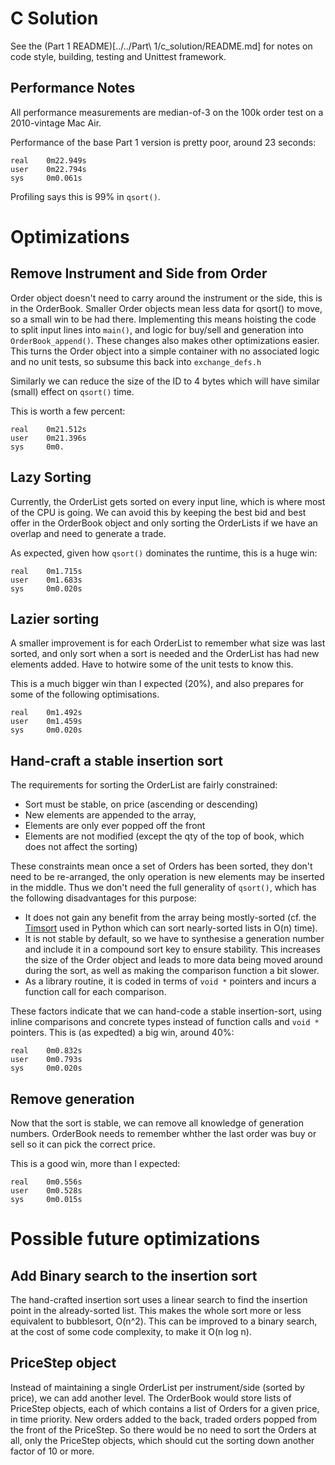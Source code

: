 # C Solution

See the (Part 1 README)[../../Part\ 1/c_solution/README.md] for notes on code style, building, testing and Unittest framework.

## Performance Notes

All performance measurements are median-of-3 on the 100k order test on a 2010-vintage Mac Air.

Performance of the base Part 1 version is pretty poor, around 23 seconds:

    real	0m22.949s
    user	0m22.794s
    sys	    0m0.061s

Profiling says this is 99% in `qsort()`.

# Optimizations

## Remove Instrument and Side from Order

Order object doesn't need to carry around the instrument or the side, this is in the OrderBook.  Smaller Order objects mean less data for qsort() to move, so a small win to be had there.  Implementing this means hoisting the code to split input lines into `main()`, and logic for buy/sell and generation into `OrderBook_append()`. These changes also makes other optimizations easier. This turns the Order object into a simple container with no associated logic and no unit tests, so subsume this back into `exchange_defs.h`

Similarly we can reduce the size of the ID to 4 bytes which will have similar (small) effect on `qsort()` time.

This is worth a few percent:

    real	0m21.512s
    user	0m21.396s
    sys	    0m0.
    
## Lazy Sorting

Currently, the OrderList gets sorted on every input line, which is where most of the CPU is going.  We can avoid this by keeping the best bid and best offer in the OrderBook object and only sorting the OrderLists if we have an overlap and need to generate a trade.

As expected, given how `qsort()` dominates the runtime, this is a huge win:

    real	0m1.715s
    user	0m1.683s
    sys 	0m0.020s

## Lazier sorting 

A smaller improvement is for each OrderList to remember what size was last sorted, and only sort when a sort is needed and the OrderList has had new elements added.   Have to hotwire some of the unit tests to know this.

This is a much bigger win than I expected (20%), and also prepares for some of the following optimisations.

    real	0m1.492s
    user	0m1.459s
    sys 	0m0.020s

## Hand-craft a stable insertion sort

The requirements for sorting the OrderList are fairly constrained:
- Sort must be stable, on price (ascending or descending)
- New elements are appended to the array,
- Elements are only ever popped off the front
- Elements are not modified (except the qty of the top of book, which does not affect the sorting)

These constraints mean once a set of Orders has been sorted, they don't need to be re-arranged, the only operation is new elements may be inserted in the middle.  Thus we don't need the full generality of `qsort()`, which has the following disadvantages for this purpose:
- It does not gain any benefit from the array being mostly-sorted (cf. the [Timsort](https://en.wikipedia.org/wiki/Timsort) used in Python which can sort nearly-sorted lists in O(n) time).  
- It is not stable by default, so we have to synthesise a generation number and include it in a compound sort key to ensure stability.  This increases the size of the Order object and leads to more data being moved around during the sort, as well as making the comparison function a bit slower.
- As a library routine, it is coded in terms of `void *` pointers and incurs a function call for each comparison.

These factors indicate that we can hand-code a stable insertion-sort, using inline comparisons and concrete types instead of function calls and `void *` pointers.  This is (as expedted) a big win, around 40%:

    real	0m0.832s
    user	0m0.793s
    sys 	0m0.020s

## Remove generation

Now that the sort is stable, we can remove all knowledge of generation numbers.  OrderBook needs to remember whther the last order was buy or sell so it can pick the correct price.  

This is a good win, more than I expected:

    real	0m0.556s
    user	0m0.528s
    sys 	0m0.015s


# Possible future optimizations

## Add Binary search to the insertion sort

The hand-crafted insertion sort uses a linear search to find the insertion point in the already-sorted list.   This makes the whole sort more or less equivalent to bubblesort, O(n^2). This can be improved to a binary search, at the cost of some code complexity, to make it O(n log n).  

## PriceStep object

Instead of maintaining a single OrderList per instrument/side (sorted by price), we can add another level.  The OrderBook would store lists of PriceStep objects, each of which contains a list of Orders for a given price, in time priority.  New orders added to the back, traded orders popped from the front of the PriceStep.  So there would be no need to sort the Orders at all, only the PriceStep objects, which should cut the sorting down another factor of 10 or more.